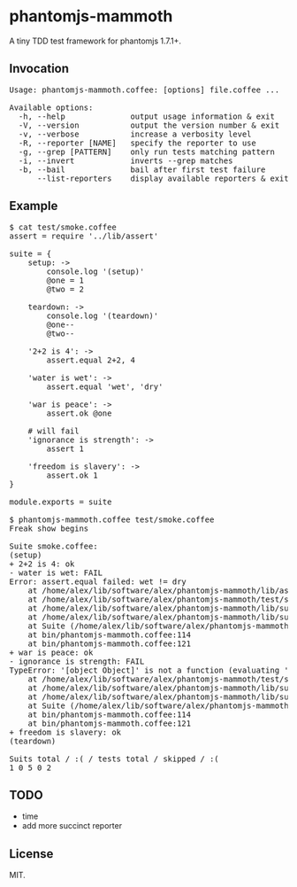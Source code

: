 # phantomjs-mammoth

A tiny TDD test framework for phantomjs 1.7.1+.

## Invocation

<pre>
Usage: phantomjs-mammoth.coffee: [options] file.coffee ...

Available options:
  -h, --help              output usage information & exit
  -V, --version           output the version number & exit
  -v, --verbose           increase a verbosity level
  -R, --reporter [NAME]   specify the reporter to use
  -g, --grep [PATTERN]    only run tests matching pattern
  -i, --invert            inverts --grep matches
  -b, --bail              bail after first test failure
      --list-reporters    display available reporters & exit
</pre>

## Example

<pre>
$ cat test/smoke.coffee
assert = require '../lib/assert'

suite = {
    setup: ->
        console.log '(setup)'
        @one = 1
        @two = 2

    teardown: ->
        console.log '(teardown)'
        @one--
        @two--

    '2+2 is 4': ->
        assert.equal 2+2, 4

    'water is wet': ->
        assert.equal 'wet', 'dry'

    'war is peace': ->
        assert.ok @one

    # will fail
    'ignorance is strength': ->
        assert 1

    'freedom is slavery': ->
        assert.ok 1
}

module.exports = suite

$ phantomjs-mammoth.coffee test/smoke.coffee
Freak show begins

Suite smoke.coffee:
(setup)
+ 2+2 is 4: ok
- water is wet: FAIL
Error: assert.equal failed: wet != dry
    at /home/alex/lib/software/alex/phantomjs-mammoth/lib/assert.coffee:10
    at /home/alex/lib/software/alex/phantomjs-mammoth/test/smoke.coffee:21
    at /home/alex/lib/software/alex/phantomjs-mammoth/lib/suite.coffee:119
    at /home/alex/lib/software/alex/phantomjs-mammoth/lib/suite.coffee:73
    at Suite (/home/alex/lib/software/alex/phantomjs-mammoth/lib/suite.coffee:30)
    at bin/phantomjs-mammoth.coffee:114
    at bin/phantomjs-mammoth.coffee:121
+ war is peace: ok
- ignorance is strength: FAIL
TypeError: '[object Object]' is not a function (evaluating 'assert(1)')
    at /home/alex/lib/software/alex/phantomjs-mammoth/test/smoke.coffee:27
    at /home/alex/lib/software/alex/phantomjs-mammoth/lib/suite.coffee:119
    at /home/alex/lib/software/alex/phantomjs-mammoth/lib/suite.coffee:73
    at Suite (/home/alex/lib/software/alex/phantomjs-mammoth/lib/suite.coffee:30)
    at bin/phantomjs-mammoth.coffee:114
    at bin/phantomjs-mammoth.coffee:121
+ freedom is slavery: ok
(teardown)

Suits total / :( / tests total / skipped / :(
1 0 5 0 2
</pre>

## TODO

- time
- add more succinct reporter

## License

MIT.
